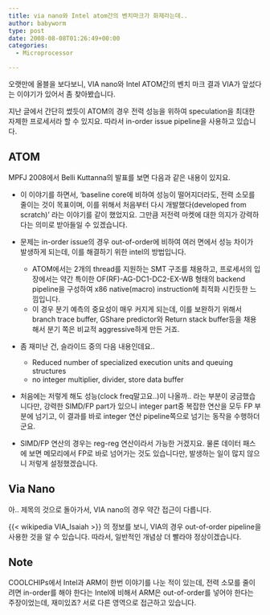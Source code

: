```yaml
---
title: via nano와 Intel atom간의 벤치마크가 화제라는데..
author: babyworm
type: post
date: 2008-08-08T01:26:49+00:00
categories:
  - Microprocessor

---
```

오랫만에 올블을 보다보니, VIA nano와 Intel ATOM간의 벤치 마크 결과 VIA가 앞섰다는 이야기가 있어서 좀 찾아봤습니다.

지난 글에서 간단히 썼듯이 ATOM의 경우 전력 성능을 위하여 speculation을 최대한 자제한 프로세서라 할 수 있지요. 따라서 in-order issue pipeline을 사용하고 있습니다.

## ATOM
MPFJ 2008에서 Belli Kuttanna의 발표를 보면 다음과 같은 내용이 있지요.

- 이 이야기를 하면서, &#8216;baseline core에 비하여 성능이 떨어지더라도, 전력 소모를 줄이는 것이 목표이며, 이를 위해서 처음부터 다시 개발했다(developed from scratch)&#8217; 라는 이야기를 같이 했었지요. 그만큼 저전력 마켓에 대한 의지가 강력하다는 의미로 받아들일 수 있겠습니다.
- 문제는 in-order issue의 경우 out-of-order에 비하여 여러 면에서 성능 차이가 발생하게 되는데, 이를 해결하기 위한 intel의 방법입니다.
  - ATOM에서는 2개의 thread를 지원하는 SMT 구조를 채용하고, 프로세서의 입장에서는 약간 특이한 OF(RF)-AG-DC1-DC2-EX-WB 형태의 backend pipeline을 구성하여 x86 native(macro) instruction에 최적화 시킨듯한 느낌입니다.
  - 이 경우 분기 예측의 중요성이 매우 커지게 되는데, 이를 보완하기 위해서 branch trace buffer, GShare predictor와 Return stack buffer등을 채용해서 분기 쪽은 비교적 aggressive하게 만든 거죠.

- 좀 재미난 건, 슬라이드 중의 다음 내용인데요..
  - Reduced number of specialized execution units and queuing structures
  - no integer multiplier, divider, store data buffer
- 처음에는 저렇게 해도 성능(clock freq말고요..)이 나올까.. 라는 부분이 궁금했습니다만, 강력한 SIMD/FP part가 있으니 integer part중 복잡한 연산을 모두 FP 부분에 넘기고, 이 결과를 바로 integer 연산 pipeline쪽으로 넘기는 동작을 수행하더군요.
- SIMD/FP 연산의 경우는 reg-reg 연산이라서 가능한 거겠지요. 물론 데이터 패스에 보면 메모리에서 FP로 바로 넘어가는 것도 있습니다만, 발생하는 일이 많지 않으니 저렇게 설정했겠습니다.

## Via Nano
아.. 제목의 것으로 돌아가서, VIA nano의 경우 약간 접근이 다릅니다.

{{< wikipedia VIA_Isaiah >}} 의 정보를 보니, VIA의 경우 out-of-order pipeline을 사용한 것을 알 수 있습니다. 따라서, 일반적인 개념상 더 빨라야 정상이겠습니다.

## Note
COOLCHIPs에서 Intel과 ARM이 한번 이야기를 나눈 적이 있는데, 전력 소모를 줄이려면 in-order를 해야 한다는 Intel에 비해서 ARM은 out-of-order를 넣어야 한다는 주장이었는데, 재미있죠? 서로 다른 영역으로 접근하고 있습니다.

